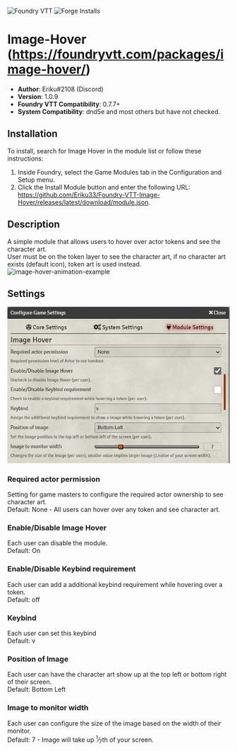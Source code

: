 ![Foundry VTT](https://img.shields.io/badge/Foundry-v0.7.7-informational)
![Forge Installs](https://img.shields.io/badge/dynamic/json?label=Forge%20Installs&query=package.installs&suffix=%25&url=https%3A%2F%2Fforge-vtt.com%2Fapi%2Fbazaar%2Fpackage%2Fimage-hover&colorB=4aa94a)
# Image-Hover (https://foundryvtt.com/packages/image-hover/)

* **Author**: Eriku#2108 (Discord)
* **Version**: 1.0.9
* **Foundry VTT Compatibility**: 0.7.7+
* **System Compatibility**: dnd5e and most others but have not checked.

## Installation
To install, search for Image Hover in the module list or follow these instructions:

1.  Inside Foundry, select the Game Modules tab in the Configuration and Setup menu.
2.  Click the Install Module button and enter the following URL:<br>https://github.com/Eriku33/Foundry-VTT-Image-Hover/releases/latest/download/module.json.

## Description
A simple module that allows users to hover over actor tokens and see the character art.<br>
User must be on the token layer to see the character art, if no character art exists (default icon), token art is used instead.
![image-hover-animation-example](pics/image-hover-animation-example.gif)

## Settings
![preview](pics/image-hover-settings.png?raw=true)
### Required actor permission
Setting for game masters to configure the required actor ownership to see character art.<br>
Default: None - All users can hover over any token and see character art.
### Enable/Disable Image Hover
Each user can disable the module.<br>
Default: On
### Enable/Disable Keybind requirement
Each user can add a additional keybind requirement while hovering over a token.<br>
Default: off
### Keybind
Each user can set this keybind<br>
Default: v
### Position of Image
Each user can have the character art show up at the top left or bottom right of their screen.<br>
Default: Bottom Left
### Image to monitor width
Each user can configure the size of the image based on the width of their monitor.<br>
Default: 7 - Image will take up <sup>1</sup>&frasl;<sub>7</sub>th of your screen.
